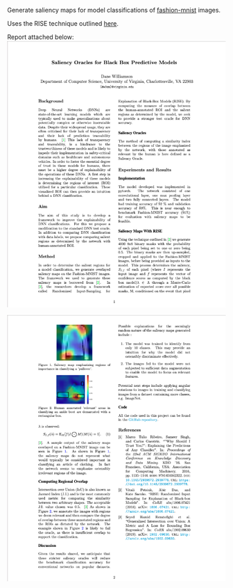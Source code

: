 Generate saliency maps for model classifications of [fashion-mnist](https://github.com/zalandoresearch/fashion-mnist) images.

Uses the RISE technique outlined [here](https://github.com/eclique/RISE).

Report attached below:
![alt text](report/page1.png)

![alt text](report/page2.png)